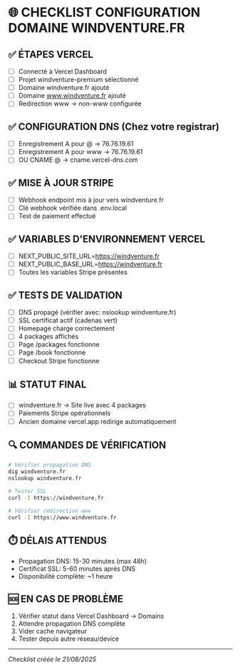 # 🌐 CHECKLIST CONFIGURATION DOMAINE WINDVENTURE.FR

## ✅ ÉTAPES VERCEL
- [ ] Connecté à Vercel Dashboard
- [ ] Projet windventure-premium sélectionné
- [ ] Domaine windventure.fr ajouté
- [ ] Domaine www.windventure.fr ajouté
- [ ] Redirection www → non-www configurée

## ✅ CONFIGURATION DNS (Chez votre registrar)
- [ ] Enregistrement A pour @ → 76.76.19.61
- [ ] Enregistrement A pour www → 76.76.19.61
- [ ] OU CNAME @ → cname.vercel-dns.com

## ✅ MISE À JOUR STRIPE
- [ ] Webhook endpoint mis à jour vers windventure.fr
- [ ] Clé webhook vérifiée dans .env.local
- [ ] Test de paiement effectué

## ✅ VARIABLES D'ENVIRONNEMENT VERCEL
- [ ] NEXT_PUBLIC_SITE_URL=https://windventure.fr
- [ ] NEXT_PUBLIC_BASE_URL=https://windventure.fr
- [ ] Toutes les variables Stripe présentes

## ✅ TESTS DE VALIDATION
- [ ] DNS propagé (vérifier avec: nslookup windventure.fr)
- [ ] SSL certificat actif (cadenas vert)
- [ ] Homepage charge correctement
- [ ] 4 packages affichés
- [ ] Page /packages fonctionne
- [ ] Page /book fonctionne
- [ ] Checkout Stripe fonctionne

## 📊 STATUT FINAL
- [ ] windventure.fr → Site live avec 4 packages
- [ ] Paiements Stripe opérationnels
- [ ] Ancien domaine vercel.app redirige automatiquement

## 🔍 COMMANDES DE VÉRIFICATION

```bash
# Vérifier propagation DNS
dig windventure.fr
nslookup windventure.fr

# Tester SSL
curl -I https://windventure.fr

# Vérifier redirection www
curl -I https://www.windventure.fr
```

## ⏱️ DÉLAIS ATTENDUS
- Propagation DNS: 15-30 minutes (max 48h)
- Certificat SSL: 5-60 minutes après DNS
- Disponibilité complète: ~1 heure

## 🆘 EN CAS DE PROBLÈME
1. Vérifier statut dans Vercel Dashboard → Domains
2. Attendre propagation DNS complète
3. Vider cache navigateur
4. Tester depuis autre réseau/device

---
*Checklist créée le 21/08/2025*
